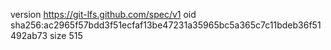 version https://git-lfs.github.com/spec/v1
oid sha256:ac2965f57bdd3f51ecfaf13be47231a35965bc5a365c7c11bdeb36f51492ab73
size 515
